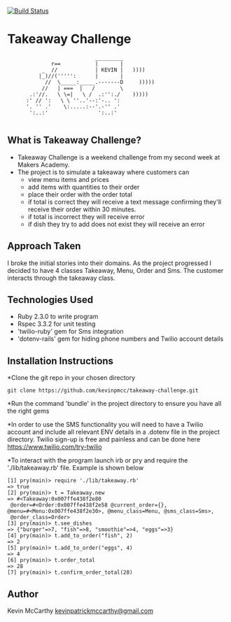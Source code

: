 [![Build Status](https://travis-ci.org/kevinpmcc/takeaway-challenge.svg?branch=master)](https://travis-ci.org/kevinpmcc/takeaway-challenge)

Takeaway Challenge
==================
```
                            _________
              r==           |       |
           _  //            | KEVIN |   ))))
          |_)//(''''':      |       |
            //  \_____:_____.-------D     )))))
           //   | ===  |   /        \
       .:'//.   \ \=|   \ /  .:'':./    )))))
      :' // ':   \ \ ''..'--:'-.. ':
      '. '' .'    \:.....:--'.-'' .'
       ':..:'                ':..:'
 
 ```

What is Takeaway Challenge?
-------
* Takeaway Challenge is a weekend challenge from my second week at Makers
  Academy.
* The project is to simulate a takeaway where customers can
  * view menu items and prices
  * add items with quantities to their order
  * place their order with the order total
  * if total is correct they will receive a text message confirming they'll
    receive their order within 30 minutes.
  * if total is incorrect they will receive error
  * if dish they try to add does not exist they will receive an error



Approach Taken 
-----
I broke the initial stories into their domains. As the project progressed I
decided to have 4 classes Takeaway, Menu, Order and Sms. The customer interacts
through the takeaway class.

Technologies Used
--------
* Ruby 2.3.0 to write program
* Rspec 3.3.2 for unit testing
* 'twilio-ruby' gem for Sms integration
* 'dotenv-rails' gem for hiding phone numbers and Twilio account details


Installation Instructions
-----------
*Clone the git repo in your chosen directory

```
git clone https://github.com/kevinpmcc/takeaway-challenge.git 
```

*Run the command 'bundle' in the project directory to ensure you have all the
 right gems

*In order to use the SMS functionality you will need to have a Twilio account
and include all relevant ENV details in a .dotenv file in the project
directory. Twilio sign-up is free and painless and can be done here
https://www.twilio.com/try-twilio

*To interact with the program launch irb or pry and require the
'./lib/takeaway.rb' file. Example is shown below


```
[1] pry(main)> require './lib/takeaway.rb'
=> true
[2] pry(main)> t = Takeaway.new
=> #<Takeaway:0x007ffe438f2e80
 @order=#<Order:0x007ffe438f2e58 @current_order={},
@menu=#<Menu:0x007ffe438f2e30>, @menu_class=Menu, @sms_class=Sms>,
 @order_class=Order>
[3] pry(main)> t.see_dishes
=> {"burger"=>7, "fish"=>8, "smoothie"=>4, "eggs"=>3}
[4] pry(main)> t.add_to_order("fish", 2)
=> 2
[5] pry(main)> t.add_to_order("eggs", 4)
=> 4
[6] pry(main)> t.order_total
=> 28
[7] pry(main)> t.confirm_order_total(28)

```





Author
-------------------
Kevin McCarthy
kevinpatrickmccarthy@gmail.com
